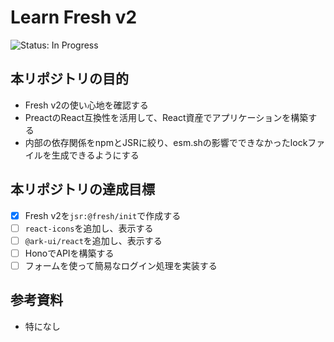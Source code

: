 # Learn Fresh v2
<!-- ![Status: ToDo](https://flat.badgen.net/static/Status/ToDo/red) -->
![Status: In Progress](https://flat.badgen.net/static/Status/In%20Progress/yellow)
<!-- ![Status: Done](https://flat.badgen.net/static/Status/Done/green) -->

## 本リポジトリの目的
- Fresh v2の使い心地を確認する
- PreactのReact互換性を活用して、React資産でアプリケーションを構築する
- 内部の依存関係をnpmとJSRに絞り、esm.shの影響でできなかったlockファイルを生成できるようにする

## 本リポジトリの達成目標
- [x] Fresh v2を`jsr:@fresh/init`で作成する
- [ ] `react-icons`を追加し、表示する
- [ ] `@ark-ui/react`を追加し、表示する
- [ ] HonoでAPIを構築する
- [ ] フォームを使って簡易なログイン処理を実装する

## 参考資料
- 特になし
